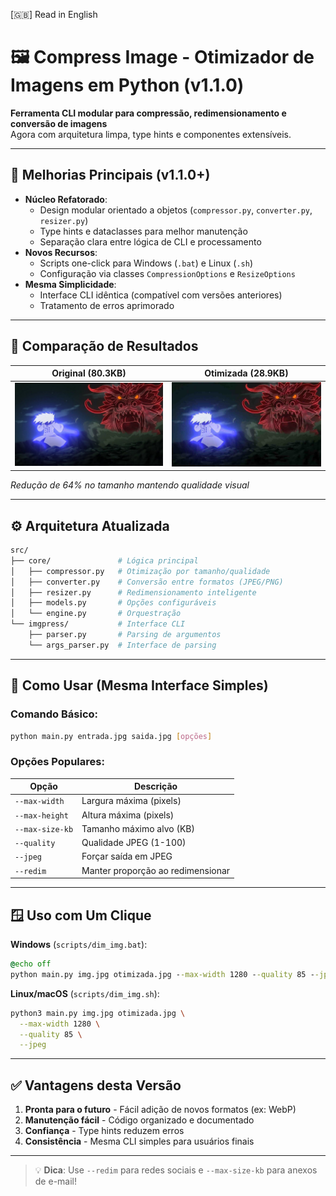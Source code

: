 [🇬🇧] Read in English

# 🖼️ Compress Image - Otimizador de Imagens em Python (v1.1.0)

**Ferramenta CLI modular para compressão, redimensionamento e conversão de imagens**  
Agora com arquitetura limpa, type hints e componentes extensíveis.

---

## 🚀 Melhorias Principais (v1.1.0+)
- **Núcleo Refatorado**:
  - Design modular orientado a objetos (`compressor.py`, `converter.py`, `resizer.py`)
  - Type hints e dataclasses para melhor manutenção
  - Separação clara entre lógica de CLI e processamento
- **Novos Recursos**:
  - Scripts one-click para Windows (`.bat`) e Linux (`.sh`)
  - Configuração via classes `CompressionOptions` e `ResizeOptions`
- **Mesma Simplicidade**:
  - Interface CLI idêntica (compatível com versões anteriores)
  - Tratamento de erros aprimorado

---

## 📸 Comparação de Resultados

| Original (80.3KB) | Otimizada (28.9KB) |
|------------------|-------------------|
| <img src="./assets/img.jpeg" width="300"> | <img src="./assets/reduced_image.jpeg" width="300"> |

*Redução de 64% no tamanho mantendo qualidade visual*

---

## ⚙️ Arquitetura Atualizada
```bash
src/
├── core/               # Lógica principal
│   ├── compressor.py   # Otimização por tamanho/qualidade
│   ├── converter.py    # Conversão entre formatos (JPEG/PNG)
│   ├── resizer.py      # Redimensionamento inteligente
│   ├── models.py       # Opções configuráveis
│   └── engine.py       # Orquestração
└── imgpress/           # Interface CLI
    ├── parser.py       # Parsing de argumentos
    └── args_parser.py  # Interface de parsing
```

---

## 🧾 Como Usar (Mesma Interface Simples)

### Comando Básico:
```bash
python main.py entrada.jpg saida.jpg [opções]
```

### Opções Populares:
| Opção          | Descrição                          |
|----------------|------------------------------------|
| `--max-width`  | Largura máxima (pixels)            |
| `--max-height` | Altura máxima (pixels)             |
| `--max-size-kb`| Tamanho máximo alvo (KB)           |
| `--quality`    | Qualidade JPEG (1-100)             |
| `--jpeg`       | Forçar saída em JPEG               |
| `--redim`      | Manter proporção ao redimensionar  |

---

## 🪟 Uso com Um Clique
**Windows** (`scripts/dim_img.bat`):
```bat
@echo off
python main.py img.jpg otimizada.jpg --max-width 1280 --quality 85 --jpeg
```

**Linux/macOS** (`scripts/dim_img.sh`):
```bash
python3 main.py img.jpg otimizada.jpg \
  --max-width 1280 \
  --quality 85 \
  --jpeg
```

---

## ✅ Vantagens desta Versão
1. **Pronta para o futuro** - Fácil adição de novos formatos (ex: WebP)
2. **Manutenção fácil** - Código organizado e documentado
3. **Confiança** - Type hints reduzem erros
4. **Consistência** - Mesma CLI simples para usuários finais

---

> 💡 **Dica**: Use `--redim` para redes sociais e `--max-size-kb` para anexos de e-mail!
